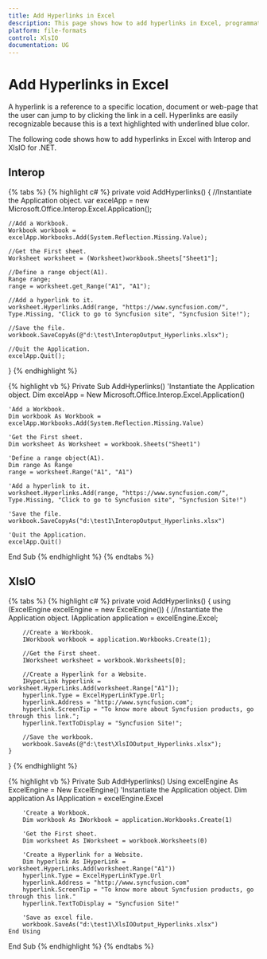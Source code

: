 ```yaml
---
title: Add Hyperlinks in Excel
description: This page shows how to add hyperlinks in Excel, programmatically.
platform: file-formats
control: XlsIO
documentation: UG
---
```


# Add Hyperlinks in Excel

A hyperlink is a reference to a specific location, document or web-page that the user can jump to by clicking the link in a cell. Hyperlinks are easily recognizable because this is a text highlighted with underlined blue color.

The following code shows how to add hyperlinks in Excel with Interop and XlsIO for .NET.

## Interop

{% tabs %}
{% highlight c# %}
private void AddHyperlinks()
{
    //Instantiate the Application object.
    var excelApp = new Microsoft.Office.Interop.Excel.Application();

    //Add a Workbook.
    Workbook workbook = excelApp.Workbooks.Add(System.Reflection.Missing.Value);

    //Get the First sheet.
    Worksheet worksheet = (Worksheet)workbook.Sheets["Sheet1"];

    //Define a range object(A1).
    Range range;
    range = worksheet.get_Range("A1", "A1");

    //Add a hyperlink to it.
    worksheet.Hyperlinks.Add(range, "https://www.syncfusion.com/", Type.Missing, "Click to go to Syncfusion site", "Syncfusion Site!");

    //Save the file.
    workbook.SaveCopyAs(@"d:\test\InteropOutput_Hyperlinks.xlsx");

    //Quit the Application.
    excelApp.Quit();
}
{% endhighlight %}

{% highlight vb %}
Private Sub AddHyperlinks()
    'Instantiate the Application object.
    Dim excelApp = New Microsoft.Office.Interop.Excel.Application()

    'Add a Workbook.
    Dim workbook As Workbook = excelApp.Workbooks.Add(System.Reflection.Missing.Value)

    'Get the First sheet.
    Dim worksheet As Worksheet = workbook.Sheets("Sheet1")

    'Define a range object(A1).
    Dim range As Range
    range = worksheet.Range("A1", "A1")

    'Add a hyperlink to it.
    worksheet.Hyperlinks.Add(range, "https://www.syncfusion.com/", Type.Missing, "Click to go to Syncfusion site", "Syncfusion Site!")

    'Save the file.
    workbook.SaveCopyAs("d:\test1\InteropOutput_Hyperlinks.xlsx")

    'Quit the Application.
    excelApp.Quit()
End Sub
{% endhighlight %}
{% endtabs %}

## XlsIO

{% tabs %}
{% highlight c# %}
private void AddHyperlinks()
{
    using (ExcelEngine excelEngine = new ExcelEngine())
    {
        //Instantiate the Application object.
        IApplication application = excelEngine.Excel;

        //Create a Workbook.
        IWorkbook workbook = application.Workbooks.Create(1);

        //Get the First sheet.
        IWorksheet worksheet = workbook.Worksheets[0];

        //Create a Hyperlink for a Website.
        IHyperLink hyperlink = worksheet.HyperLinks.Add(worksheet.Range["A1"]);
        hyperlink.Type = ExcelHyperLinkType.Url;
        hyperlink.Address = "http://www.syncfusion.com";
        hyperlink.ScreenTip = "To know more about Syncfusion products, go through this link.";
        hyperlink.TextToDisplay = "Syncfusion Site!";

        //Save the workbook.
        workbook.SaveAs(@"d:\test\XlsIOOutput_Hyperlinks.xlsx");
    }
}
{% endhighlight %}

{% highlight vb %}
Private Sub AddHyperlinks()
    Using excelEngine As ExcelEngine = New ExcelEngine()
        'Instantiate the Application object.
        Dim application As IApplication = excelEngine.Excel

        'Create a Workbook.
        Dim workbook As IWorkbook = application.Workbooks.Create(1)

        'Get the First sheet.
        Dim worksheet As IWorksheet = workbook.Worksheets(0)

        'Create a Hyperlink for a Website.
        Dim hyperlink As IHyperLink = worksheet.HyperLinks.Add(worksheet.Range("A1"))
        hyperlink.Type = ExcelHyperLinkType.Url
        hyperlink.Address = "http://www.syncfusion.com"
        hyperlink.ScreenTip = "To know more about Syncfusion products, go through this link."
        hyperlink.TextToDisplay = "Syncfusion Site!"

        'Save as excel file.
        workbook.SaveAs("d:\test1\XlsIOOutput_Hyperlinks.xlsx")
    End Using
End Sub
{% endhighlight %}
{% endtabs %}
